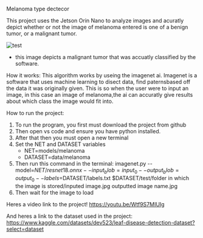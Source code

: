Melanoma type dectecor

This project uses the Jetson Orin Nano to analyze images and acuratly depict whether or not the image of melanoma entered is one of a benign tumor, or a malignant tumor.

![test](https://github.com/user-attachments/assets/82492cd9-a843-4fc5-8eb0-4d2c0e41bf47)
- this image depicts a malignant tumor that was accuatly classified by the software. 

How it works:
This algorithm works by useing the imagenet ai. Imagenet is a software that uses machine learning to disect data, find paternsbased off the data it was originally given. This is so when the user were to input an image, in this case an image of melanoma,the ai can accuratly give results about which class the image would fit into.

How to run the project:
1. To run the program, you first must download the project from github
2. Then open vs code and ensure you have python installed.
3. After that then you must open a new terminal
4. Set the NET and DATASET variables
   - NET=models/melanoma
   - DATASET=data/melanoma
6. Then run this command in the terminal: imagenet.py --model=$NET/resnet18.onnx --input_blob=input_0 --output_blob=output_0 --labels=$DATASET/labels.txt $DATASET/test/folder in which the image is stored/inputed image.jpg outputted image name.jpg
7. Then wait for the image to load

Heres a video link to the project!
https://youtu.be/Wtf9S7MIUIg

And heres a link to the dataset used in the project:
https://www.kaggle.com/datasets/dev523/leaf-disease-detection-dataset?select=dataset
